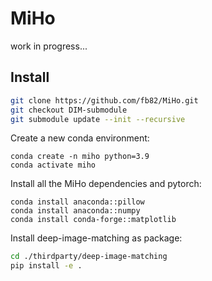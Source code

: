 # MiHo

work in progress...

## Install

```bash
git clone https://github.com/fb82/MiHo.git
git checkout DIM-submodule
git submodule update --init --recursive
```

Create a new conda environment:

```
conda create -n miho python=3.9
conda activate miho
```

Install all the MiHo dependencies and pytorch:
```
conda install anaconda::pillow
conda install anaconda::numpy
conda install conda-forge::matplotlib

```

Install deep-image-matching as package:

```bash
cd ./thirdparty/deep-image-matching
pip install -e .
```
